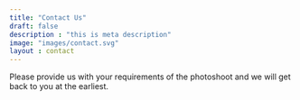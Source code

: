 ```yaml
---
title: "Contact Us"
draft: false
description : "this is meta description"
image: "images/contact.svg"
layout : contact
---
```


Please provide us with your requirements of the photoshoot and we will get back to you at the earliest.